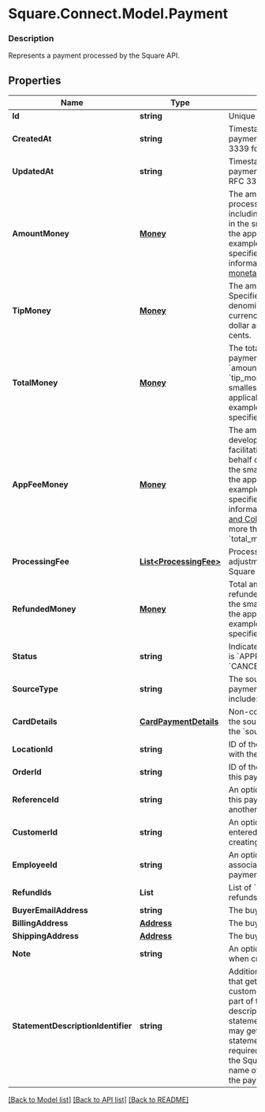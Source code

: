 # Square.Connect.Model.Payment

### Description

Represents a payment processed by the Square API.

## Properties

Name | Type | Description | Notes
------------ | ------------- | ------------- | -------------
**Id** | **string** | Unique ID for the payment. | [optional] 
**CreatedAt** | **string** | Timestamp of when the payment was created, in RFC 3339 format. | [optional] 
**UpdatedAt** | **string** | Timestamp of when the payment was last updated, in RFC 3339 format. | [optional] 
**AmountMoney** | [**Money**](Money.md) | The amount of money processed for this payment, not including &#x60;tip_money&#x60;. Specified in the smallest denomination of the applicable currency. For example,  US dollar amounts are specified in cents. For more information, see [Working with monetary amounts](https://developer.squareup.com/docs/build-basics/working-with-monetary-amounts). | [optional] 
**TipMoney** | [**Money**](Money.md) | The amount designated as a tip. Specified in the smallest denomination of the applicable currency. For example, US dollar amounts are specified in cents. | [optional] 
**TotalMoney** | [**Money**](Money.md) | The total money for the payment, including &#x60;amount_money&#x60; and &#x60;tip_money&#x60;. Specified in the smallest denomination of the applicable currency.  For example, US dollar amounts are specified in cents. | [optional] 
**AppFeeMoney** | [**Money**](Money.md) | The amount of money the developer is taking as a fee for facilitating the payment on behalf of the seller. Specified in the smallest denomination of the applicable currency. For example, US dollar amounts are specified in cents.   For more information, see   [Take Payments and Collect Fees](https://developer.squareup.com/docs/payments-api/take-payments-and-collect-fees).  Cannot be more than 90% of the &#x60;total_money&#x60; value. | [optional] 
**ProcessingFee** | [**List&lt;ProcessingFee&gt;**](ProcessingFee.md) | Processing fees and fee adjustments assessed by Square on this payment. | [optional] 
**RefundedMoney** | [**Money**](Money.md) | Total amount of the payment refunded to-date. Specified in the smallest denomination of the applicable currency. For example, US dollar amounts are specified in cents. | [optional] 
**Status** | **string** | Indicates whether the payment is &#x60;APPROVED&#x60;, &#x60;COMPLETED&#x60;, &#x60;CANCELED&#x60;, or &#x60;FAILED&#x60;. | [optional] 
**SourceType** | **string** | The source type for this payment  Current values include: &#x60;CARD&#x60; | [optional] 
**CardDetails** | [**CardPaymentDetails**](CardPaymentDetails.md) | Non-confidential details about the source. Only populated if the &#x60;source_type&#x60; is &#x60;CARD&#x60;. | [optional] 
**LocationId** | **string** | ID of the location associated with the payment. | [optional] 
**OrderId** | **string** | ID of the order associated with this payment. | [optional] 
**ReferenceId** | **string** | An optional ID that associates this payment with an entity in another system. | [optional] 
**CustomerId** | **string** | An optional customer_id to be entered by the developer when creating a payment. | [optional] 
**EmployeeId** | **string** | An optional ID of the employee associated with taking this payment. | [optional] 
**RefundIds** | **List<string>** | List of &#x60;refund_id&#x60;s identifying refunds for this payment. | [optional] 
**BuyerEmailAddress** | **string** | The buyer&#39;s e-mail address | [optional] 
**BillingAddress** | [**Address**](Address.md) | The buyer&#39;s billing address | [optional] 
**ShippingAddress** | [**Address**](Address.md) | The buyer&#39;s shipping address | [optional] 
**Note** | **string** | An optional note to include when creating a payment | [optional] 
**StatementDescriptionIdentifier** | **string** | Additional payment information that gets added on the customer&#39;s card statement as part of the statement description.  Note that the statement_description_identifier may get truncated on the statement description to fit the required information including the Square identifier (SQ *) and name of the merchant taking the payment. | [optional] [beta]



[[Back to Model list]](../README.md#documentation-for-models) [[Back to API list]](../README.md#documentation-for-api-endpoints) [[Back to README]](../README.md)

